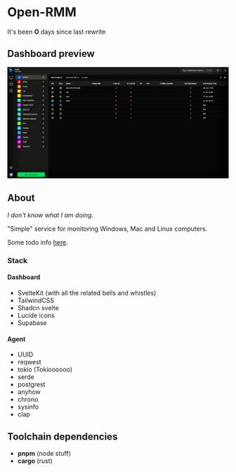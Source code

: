 # Open-RMM

It's been **O** days since last rewrite

## Dashboard preview

![preview](./docs//img/open-rmm.png)

## About

_I don't know what I am doing._

"Simple" service for monitoring Windows, Mac and Linux computers.

Some todo info [here](./docs/todo.md).

### Stack

#### Dashboard

- SvelteKit (with all the related bells and whistles)
- TailwindCSS
- Shadcn svelte
- Lucide icons
- Supabase

#### Agent

- UUID
- reqwest
- tokio (Tokioooooo)
- serde
- postgrest
- anyhow
- chrono
- sysinfo
- clap

## Toolchain dependencies

- **pnpm** (node stuff)
- **cargo** (rust)
